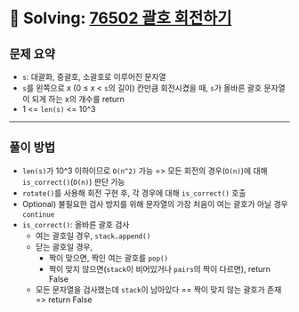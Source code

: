 # 📝 Solving: [76502 괄호 회전하기](https://school.programmers.co.kr/learn/courses/30/lessons/76502)

## 문제 요약

- `s`: 대괄화, 중괄호, 소괄호로 이루어진 문자열
- `s`를 왼쪽으로 x (0 ≤ x < `s`의 길이) 칸만큼 회전시켰을 때, `s`가 올바른 괄호 문자열이 되게 하는 x의 개수를 return
- 1 <= `len(s)` <= 10^3

---

## 풀이 방법

- `len(s)`가 10^3 이하이므로 `O(n^2)` 가능 => 모든 회전의 경우(`O(n)`)에 대해 `is_correct()`(`O(n)`) 판단 가능
- `rotate()`를 사용해 회전 구현 후, 각 경우에 대해 `is_correct()` 호출
- Optional) 불필요한 검사 방지를 위해 문자열의 가장 처음이 여는 괄호가 아닐 경우 `continue`
- `is_correct()`: 올바른 괄호 검사
  - 여는 괄호일 경우, `stack.append()`
  - 닫는 괄호일 경우,
    - 짝이 맞으면, 짝인 여는 괄호를 `pop()`
    - 짝이 맞지 않으면(`stack`이 비어있거나 `pairs`의 짝이 다르면), return False
  - 모든 문자열을 검사했는데 `stack`이 남아있다 == 짝이 맞지 않는 괄호가 존재 => return False